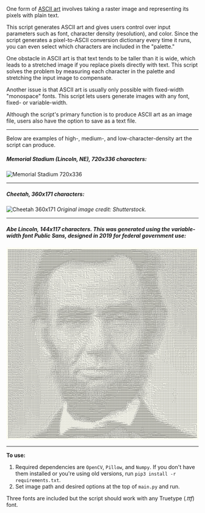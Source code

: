One form of [ASCII art](https://en.wikipedia.org/wiki/ASCII_art) involves taking a raster image and representing its pixels with plain text.

This script generates ASCII art and gives users control over input parameters such as font, character density (resolution), and color. Since the script generates a pixel-to-ASCII conversion dictionary every time it runs, you can even select which characters are included in the "palette."

One obstacle in ASCII art is that text tends to be taller than it is wide, which leads to a stretched image if you replace pixels directly with text. This script solves the problem by measuring each character in the palette and stretching the input image to compensate.

Another issue is that ASCII art is usually only possible with fixed-width "monospace" fonts. This script lets users generate images with any font, fixed- or variable-width.

Although the script's primary function is to produce ASCII art as an image file, users also have the option to save as a text file.

---

Below are examples of high-, medium-, and low-character-density art the script can produce.

##### _Memorial Stadium (Lincoln, NE), 720x336 characters:_
![Memorial Stadium 720x336](img/memorial_stadium_output_720x336_resized.jpg)

---

##### _Cheetah, 360x171 characters:_
![Cheetah 360x171](img/cheetah_output_360x171.jpg)
_Original image credit: Shutterstock._

---

##### _Abe Lincoln, 144x117 characters. This was generated using the variable-width font Public Sans, designed in 2019 for federal government use:_
![Abe Lincoln 120x86](img/abe_output_144x117.jpg)

---

**To use:**

1. Required dependencies are `OpenCV`, `Pillow`, and `Numpy`. If you don't have them installed or you're using old versions, run `pip3 install -r requirements.txt`.
2. Set image path and desired options at the top of `main.py` and run.

Three fonts are included but the script should work with any Truetype (_.ttf_) font.
